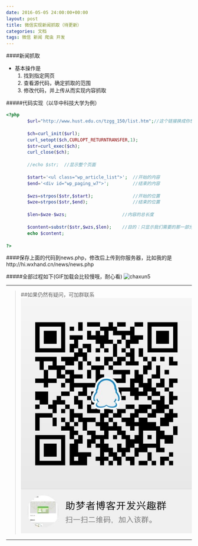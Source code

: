 ```yaml
---
date: 2016-05-05 24:00:00+00:00
layout: post
title: 微信实现新闻抓取（待更新）
categories: 文档
tags: 微信 新闻 爬虫 开发
---
```

####新闻抓取
* 基本操作是
  1. 找到指定网页
  2. 查看源代码，确定抓取的范围
  3. 修改代码，并上传从而实现内容抓取

#####代码实现（以华中科技大学为例）
```php
<?php
		$url="http://www.hust.edu.cn/tzgg_150/list.htm";//这个链接换成你想抓取新闻的链接
		
		$ch=curl_init($url);
		curl_setopt($ch,CURLOPT_RETURNTRANSFER,1);
		$str=curl_exec($ch);
		curl_close($ch);
		
		//echo $str;  //显示整个页面
		
		$start='<ul class="wp_article_list">';  //开始的内容
		$end='<div id="wp_paging_w7">';  		//结束的内容
		
		$wzs=strpos($str,$start);				//开始的位置
		$wze=strpos($str,$end);					//结束的位置
		
		$len=$wze-$wzs;						//内容的总长度
		
		$content=substr($str,$wzs,$len);  	//目的：只显示我们需要的那一部分
		echo $content;
		
?>
```
####保存上面的代码到news.php，修改后上传到你服务器，比如我的是http://hi.wxhand.cn/news/news.php

#####全部过程如下(GIF加载会比较慢哦，耐心看)
![chaxun5](../assets/jc4-news-hzkd.gif)

___
>##如果仍然有疑问，可加群联系
>![qqgroup](../assets/qqgroup.jpg)
___